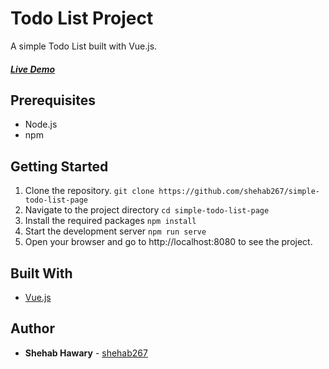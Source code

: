 # Todo List Project

A simple Todo List built with Vue.js.

##### [Live Demo](https://simple-todo-list-832b1.web.app/)

## Prerequisites

- Node.js
- npm

## Getting Started

1. Clone the repository. `git clone https://github.com/shehab267/simple-todo-list-page`
2. Navigate to the project directory `cd simple-todo-list-page`
3. Install the required packages `npm install`
4. Start the development server `npm run serve`
5. Open your browser and go to http://localhost:8080 to see the project.

## Built With

- [Vue.js](https://vuejs.org/)

## Author

- **Shehab Hawary** - [shehab267](https://github.com/shehab267)

